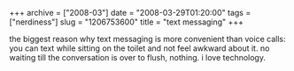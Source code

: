 +++
archive = ["2008-03"]
date = "2008-03-29T01:20:00"
tags = ["nerdiness"]
slug = "1206753600"
title = "text messaging"
+++

the biggest reason why text messaging is more convenient than voice calls:
you can text while sitting on the toilet and not feel awkward about it. no
waiting till the conversation is over to flush, nothing. i love
technology.

